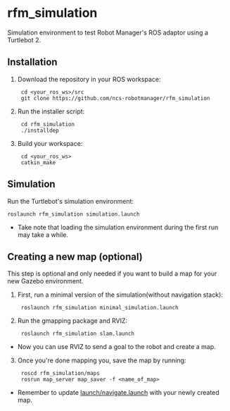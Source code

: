 # rfm_simulation

Simulation environment to test Robot Manager's ROS adaptor using a Turtlebot 2.

## Installation

1. Download the repository in your ROS workspace:

        cd <your_ros_ws>/src
        git clone https://github.com/ncs-robotmanager/rfm_simulation

2. Run the installer script:

        cd rfm_simulation
        ./installdep

3. Build your workspace:

        cd <your_ros_ws>
        catkin_make
    
## Simulation

Run the Turtlebot's simulation environment:

    roslaunch rfm_simulation simulation.launch

- Take note that loading the simulation environment during the first run may take a while.

## Creating a new map (optional)

This step is optional and only needed if you want to build a map for your new Gazebo environment. 

1. First, run a minimal version of the simulation(without navigation stack):

        roslaunch rfm_simulation minimal_simulation.launch

2. Run the gmapping package and RVIZ:

        roslaunch rfm_simulation slam.launch

* Now you can use RVIZ to send a goal to the robot and create a map.

3. Once you're done mapping you, save the map by running:

        roscd rfm_simulation/maps
        rosrun map_server map_saver -f <name_of_map>

* Remember to update [launch/navigate.launch](https://github.com/ncs-robotmanager/rfm_simulation/blob/master/launch/navigate.launch#L2) with your newly created map.

